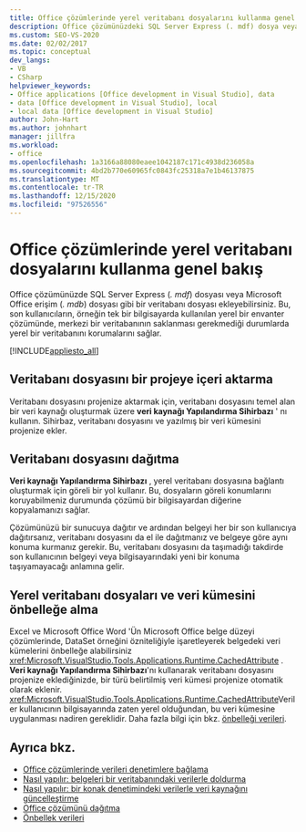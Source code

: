 ```yaml
---
title: Office çözümlerinde yerel veritabanı dosyalarını kullanma genel bakış
description: Office çözümünüzdeki SQL Server Express (. mdf) dosya veya Microsoft Office erişim (. mdb) dosyası gibi bir veritabanı dosyasını nasıl kullanabileceğinizi öğrenin.
ms.custom: SEO-VS-2020
ms.date: 02/02/2017
ms.topic: conceptual
dev_langs:
- VB
- CSharp
helpviewer_keywords:
- Office applications [Office development in Visual Studio], data
- data [Office development in Visual Studio], local
- local data [Office development in Visual Studio]
author: John-Hart
ms.author: johnhart
manager: jillfra
ms.workload:
- office
ms.openlocfilehash: 1a3166a88080eaee1042187c171c4938d236058a
ms.sourcegitcommit: 4bd2b770e60965fc0843fc25318a7e1b46137875
ms.translationtype: MT
ms.contentlocale: tr-TR
ms.lasthandoff: 12/15/2020
ms.locfileid: "97526556"
---
```

# <a name="use-local-database-files-in-office-solutions-overview"></a>Office çözümlerinde yerel veritabanı dosyalarını kullanma genel bakış
  Office çözümünüzde SQL Server Express (*. mdf*) dosyası veya Microsoft Office erişim (*. mdb*) dosyası gibi bir veritabanı dosyası ekleyebilirsiniz. Bu, son kullanıcıların, örneğin tek bir bilgisayarda kullanılan yerel bir envanter çözümünde, merkezi bir veritabanının saklanması gerekmediği durumlarda yerel bir veritabanını korumalarını sağlar.

 [!INCLUDE[appliesto_all](../vsto/includes/appliesto-all-md.md)]

## <a name="import-the-database-file-into-a-project"></a>Veritabanı dosyasını bir projeye içeri aktarma
 Veritabanı dosyasını projenize aktarmak için, veritabanı dosyasını temel alan bir veri kaynağı oluşturmak üzere **veri kaynağı Yapılandırma Sihirbazı** ' nı kullanın. Sihirbaz, veritabanı dosyasını ve yazılmış bir veri kümesini projenize ekler.

## <a name="deploy-the-database-file"></a>Veritabanı dosyasını dağıtma
 **Veri kaynağı Yapılandırma Sihirbazı** , yerel veritabanı dosyasına bağlantı oluşturmak için göreli bir yol kullanır. Bu, dosyaların göreli konumlarını koruyabilmeniz durumunda çözümü bir bilgisayardan diğerine kopyalamanızı sağlar.

 Çözümünüzü bir sunucuya dağıtır ve ardından belgeyi her bir son kullanıcıya dağıtırsanız, veritabanı dosyasını da el ile dağıtmanız ve belgeye göre aynı konuma kurmanız gerekir. Bu, veritabanı dosyasını da taşımadığı takdirde son kullanıcının belgeyi veya bilgisayarındaki yeni bir konuma taşıyamayacağı anlamına gelir.

## <a name="local-database-files-and-caching-the-dataset"></a>Yerel veritabanı dosyaları ve veri kümesini önbelleğe alma
 Excel ve Microsoft Office Word 'Ün Microsoft Office belge düzeyi çözümlerinde, DataSet örneğini özniteliğiyle işaretleyerek belgedeki veri kümelerini önbelleğe alabilirsiniz <xref:Microsoft.VisualStudio.Tools.Applications.Runtime.CachedAttribute> . **Veri kaynağı Yapılandırma Sihirbazı**'nı kullanarak veritabanı dosyasını projenize eklediğinizde, bir türü belirtilmiş veri kümesi projenize otomatik olarak eklenir. <xref:Microsoft.VisualStudio.Tools.Applications.Runtime.CachedAttribute>Veriler kullanıcının bilgisayarında zaten yerel olduğundan, bu veri kümesine uygulanması nadiren gereklidir. Daha fazla bilgi için bkz. [önbelleği verileri](../vsto/caching-data.md).

## <a name="see-also"></a>Ayrıca bkz.
- [Office çözümlerinde verileri denetimlere bağlama](../vsto/binding-data-to-controls-in-office-solutions.md)
- [Nasıl yapılır: belgeleri bir veritabanındaki verilerle doldurma](../vsto/how-to-populate-documents-with-data-from-a-database.md)
- [Nasıl yapılır: bir konak denetimindeki verilerle veri kaynağını güncelleştirme](../vsto/how-to-update-a-data-source-with-data-from-a-host-control.md)
- [Office çözümünü dağıtma](../vsto/deploying-an-office-solution.md)
- [Önbellek verileri](../vsto/caching-data.md)
